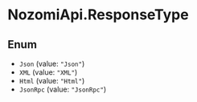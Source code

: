 # NozomiApi.ResponseType

## Enum

* `Json` (value: `"Json"`)
* `XML` (value: `"XML"`)
* `Html` (value: `"Html"`)
* `JsonRpc` (value: `"JsonRpc"`)
